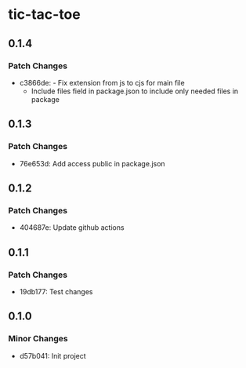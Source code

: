 # tic-tac-toe

## 0.1.4

### Patch Changes

- c3866de: - Fix extension from js to cjs for main file
  - Include files field in package.json to include only needed files in package

## 0.1.3

### Patch Changes

- 76e653d: Add access public in package.json

## 0.1.2

### Patch Changes

- 404687e: Update github actions

## 0.1.1

### Patch Changes

- 19db177: Test changes

## 0.1.0

### Minor Changes

- d57b041: Init project
